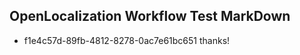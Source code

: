 ## OpenLocalization Workflow Test MarkDown
* f1e4c57d-89fb-4812-8278-0ac7e61bc651 thanks!

<!--HONumber=Sep16_HO1-->


